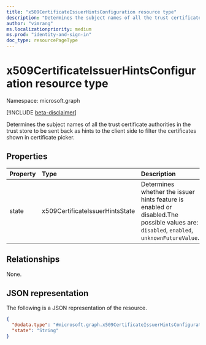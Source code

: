 ```yaml
---
title: "x509CertificateIssuerHintsConfiguration resource type"
description: "Determines the subject names of all the trust certificate authorities in the trust store to be sent back as hints to the client side to filter the certificates shown in certificate picker."
author: "vimrang"
ms.localizationpriority: medium
ms.prod: "identity-and-sign-in"
doc_type: resourcePageType
---
```


# x509CertificateIssuerHintsConfiguration resource type

Namespace: microsoft.graph

[!INCLUDE [beta-disclaimer](../../includes/beta-disclaimer.md)]

Determines the subject names of all the trust certificate authorities in the trust store to be sent back as hints to the client side to filter the certificates shown in certificate picker.

## Properties
|Property|Type|Description|
|:---|:---|:---|
|state|x509CertificateIssuerHintsState|Determines whether the issuer hints feature is enabled or disabled.The possible values are: `disabled`, `enabled`, `unknownFutureValue`.|

## Relationships
None.

## JSON representation
The following is a JSON representation of the resource.
<!-- {
  "blockType": "resource",
  "@odata.type": "microsoft.graph.x509CertificateIssuerHintsConfiguration"
}
-->
``` json
{
  "@odata.type": "#microsoft.graph.x509CertificateIssuerHintsConfiguration",
  "state": "String"
}
```

